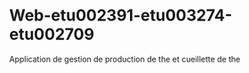 # Web-etu002391-etu003274-etu002709
Application de gestion de production de the et cueillette de the
